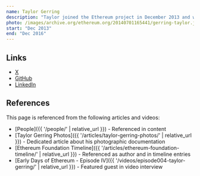 ```yaml
---
name: Taylor Gerring
description: "Taylor joined the Ethereum project in December 2013 and was one of the founding Directors of the Ethereum Foundation, together with Mihai Alisie and Vitalik Buterin."
photo: /images/archive.org/ethereum.org/20140701165441/gerring-taylor.jpg
start: "Dec 2013"
end: "Dec 2016"
---
```


## Links

- [X](https://x.com/taylorgerring)
- [GitHub](https://github.com/tgerring)
- [LinkedIn](https://www.linkedin.com/in/taylorgerring/)

## References

This page is referenced from the following articles and videos:

- [People]({{ '/people/' | relative_url }}) - Referenced in content
- [Taylor Gerring Photos]({{ '/articles/taylor-gerring-photos/' | relative_url }}) - Dedicated article about his photographic documentation
- [Ethereum Foundation Timeline]({{ '/articles/ethereum-foundation-timeline/' | relative_url }}) - Referenced as author and in timeline entries
- [Early Days of Ethereum - Episode IV]({{ '/videos/episode004-taylor-gerring/' | relative_url }}) - Featured guest in video interview
